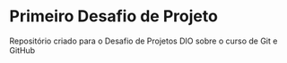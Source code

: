 # Primeiro Desafio de Projeto
Repositório criado para o Desafio de Projetos DIO sobre o curso de Git e GitHub